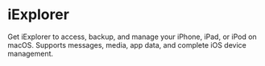 # iExplorer
Get iExplorer to access, backup, and manage your iPhone, iPad, or iPod on macOS. Supports messages, media, app data, and complete iOS device management.
